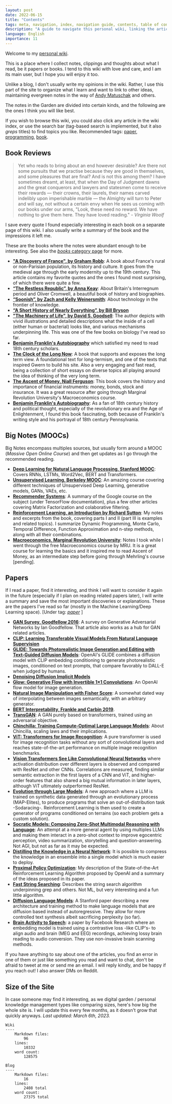 ```yaml
---
layout: post
date: 2022-06-15
title: "Contents"
tags: meta, navigation, index, navigation guide, contents, table of contents
description: "A guide to navigate this personal wiki, linking the articles by type or category."
language: English
importance: 11
---
```


Welcome to my [personal wiki](/wiki/).

This is a place where I collect notes, clippings and thoughts about what I read, be it papers or books. I tend to this wiki with love and care, and I am its main user, but I hope you will enjoy it too. 

Unlike a blog, I don't usually write my opinions in the wiki. Rather, I use this part of the site to organize what I learn and want to link to other ideas, maintaining evergreen notes in the way of [Andy Matuschak](https://notes.andymatuschak.org/Evergreen_notes) and others.

The notes in the Garden are divided into certain kinds, and the following are the ones I think you will like best.

If you wish to browse this wiki, you could also click any article in the wiki index, or use the search bar (tag-based search is implemented, but it also _greps_ titles) to find topics you like. Recommended tags: [paper](/tagged?q=paper), [programming](/tagged?q=programming), [book](/tagged?q=book).

## Book Reviews

> Yet who reads to bring about an end however desirable? Are there not some pursuits that we practise because they are good in themselves, and some pleasures that are final? And is not this among them? I have sometimes dreamt, at least, that when the Day of Judgment dawns and the great conquerors and lawyers and statesmen come to receive their rewards — their crowns, their laurels, their names carved indelibly upon imperishable marble — the Almighty will turn to Peter and will say, not without a certain envy when He sees us coming with our books under our arms, "Look, these need no reward. We have nothing to give them here. They have loved reading." <i>- Virginia Woolf</i>

I save every quote I found especially interesting in each book on a separate page of this wiki. I also usually write a summary of the book and the impressions it left me. 

These are the books where the notes were abundant enough to be interesting. See also the [_books_ category page](/tagged?q=books) for more.

- **["A Discovery of France", by Graham Robb](/wiki/a-discovery-of-france)**: A book about France's rural or non-Parisian population, its history and culture. It goes from the medieval age through the early modernity up to the 19th century. This article contains my favorite quotes and the ones I found most surprising, of which there were quite a few.
- **[“The Restless Republic”, by Anna Keay](/wiki/the-restless-republic)**: About Britain's Interregnum period and Oliver Cromwell, a beautiful book of history and biographies.
- **[“Soonish”, by Zach and Kelly Weinersmith](/wiki/soonish)**: About technology in the frontier of knowledge.
- **[“A Short History of Nearly Everything”, by Bill Bryson](/wiki/a-short-history-of-nearly-everything)**
- **["The Machinery of Life", by David S. Goodsell](/wiki/the-machinery-of-life)**: The author depicts with vivid illustrations and detailed descriptions what the inside of a cell (either human or bacterial) looks like, and various mechanisms underpinning life. This was one of the few books on biology I've read so far.
- **[Benjamin Franklin's Autobiography](https://strikingloo.github.io/wiki/benjamin-franklin-autobiography)** which satisfied my need to read 18th century scholars.
- **[The Clock of the Long Now](https://strikingloo.github.io/wiki/clock-of-the-long-now)**: A book that supports and exposes the long term view. A foundational text for long-termism, and one of the texts that inspired Gwern to build his site. Also a very engaging and fast read, being a collection of short essays on diverse topics all playing around the idea of thinking of the very long term.
- **[The Ascent of Money, Niall Ferguson](/wiki/ascent-of-money)**: This book covers the history and importance of financial instruments: money, bonds, stock and insurance. It was a great resource after going through Marginal Revolution University's Macroeconomics course.
- **[Benjamin Franklin's Autobiography](/wiki/benjamin-franklin-autobiography)**: As a fan of 18th century history and political thought, especially of the revolutionary era and the Age of Enlightenment, I found this book fascinating, both because of Franklin's writing style and his portrayal of 18th century Pennsylvania. 

## Big Notes (MOOCs)

Big Notes encompass multiples sources, but usually form around a MOOC (_Massive Open Online Course_) and then get updates as I go through the recommended reading.

- **[Deep Learning for Natural Language Processing, Stanford MOOC](/wiki/deep-learning-NLP)**: Covers RNNs, LSTMs, Word2Vec, BERT and Transformers.
- **[Unsupervised Learning, Berkeley MOOC](/wiki/unsupervised-learning-berkeley)**: An amazing course covering different techniques of Unsupervised Deep Learning, generative models, GANs, VAEs, etc.
- **[Recommender Systems](/wiki/recommender-systems)**: A summary of the Google course on the subject (under TensorFlow documentation), plus a few other articles covering Matrix Factorization and colaborative filtering.
- **[Reinforcement Learning, an Introduction by Richard Sutton](/wiki/reinforcement-learning-sutton)**: My notes and excerpts from the book, covering parts I and II (part III is examples and related topics). I summarize Dynamic Programming, Monte Carlo, Temporal Difference, Function Approximation and n-step methods, along with all their combinations.
- **[Macroeconomics, Marginal Revolution University](/wiki/macroeconomics-mru)**: Notes I took while I went through the free Macroeconomics course by MRU. It is a great course for learning the basics and it inspired me to read Ascent of Money, as an intermediate step before going through Mehrling's course \[pending].

## Papers

If I read a paper, find it interesting, and think I will want to consider it again in the future (especially if I plan on reading related papers later), I will write a summary and save the most important discoveries or explanations. These are the papers I've read so far (mostly in the Machine Learning/Deep Learning space). \[Under tag: _[paper](/tagged?q=paper)_ ]

- **[GAN Survey, Goodfellow 2016](/wiki/GAN)**: A survey on Generative Adversarial Networks by Ian Goodfellow. That article also works as a hub for GAN related articles.
- **[CLIP: Learning Transferable Visual Models From Natural Language Supervision](/wiki/clip)**
- **[GLIDE: Towards Photorealistic Image Generation and Editing with Text-Guided Diffusion Models](/wiki/glide)**: OpenAI's GLIDE combines a diffusion model with CLIP embedding conditioning to generate photorealistic images, conditioned on text prompts, that compare favorably to DALL-E when judged by humans.
- **[Denoising Diffusion Implicit Models](/wiki/ddim)**
- **[Glow: Generative Flow with Invertible 1×1 Convolutions](/wiki/flow-based-models-glow)**: An OpenAI flow model for image generation.  
- **[Natural Image Manipulation with Fisher Score](/wiki/natural-image-manipulation-fisher-score)**: A somewhat dated way of interpolating between images semantically, with an arbitrary generator.
- **[BERT Interpretability, Frankle and Carbin 2019](/wiki/bert-interpretability)**.
- **[TransGAN](/wiki/transGAN)**: A GAN purely based on transformers, trained using an adversarial objective.
- **[Chinchilla: Training Compute-Optimal Large Language Models](/wiki/chinchilla)**: About Chincilla, scaling laws and their implications.
- **[ViT: Transformers for Image Recognition](/wiki/visual-transformer)**: A pure transformer is used for image recognition tasks without any sort of convolutional layers and reaches state-of-the-art performance on multiple image recognition benchmarks.
- **[Vision Transformers See Like Convolutional Neural Networks](/wiki/visual-transformer)** where activation distribution over different layers is observed and compared with ResNet and other CNNs. Correlations are measured, finding similar semantic extraction in the first layers of a CNN and ViT, and higher-order features that also shared a big mutual information in later layers, although ViT ultimately outperformed ResNet.
- **[Evolution through Large Models](/wiki/evolution-through-large-models)**: A new approach where a LLM is trained on synthetic data generated through an evolutionary process (MAP-Elites), to produce programs that solve an out-of-distribution task -Sodaracing-. Reinforcement Learning is then used to create a generator of programs conditioned on terrains (so each problem gets a custom solution).
- **[Socratic Models: Composing Zero-Shot Multimodal Reasoning with Language](/wiki/socratic-models)**: An attempt at a more general agent by using multiples LLMs and making them interact in a zero-shot context to improve egocentric perception, video summarization, storytelling and question-answering. Not AGI, but not as far as it may be expected.
- **[Distilling the Knowledge in a Neural Network](/wiki/distilling-knowledge-nn)**: It is possible to compress the knowledge in an ensemble into a single model which is much easier to deploy.
- **[Proximal Policy Optimization](/wiki/proximal-policy-optimization)**: My description of the State-of-the-Art Reinforcement Learning Algorithm proposed by OpenAI and a summary of the ideas proposed in its paper.
- **[Fast String Searching](/wiki/fast-string-searching)**: Describes the string search algorithm underpinning grep and others. Not ML, but very interesting and a fun little algorithm.
- **[Diffusion Language Models](/wiki/diffusion-LM)**: A Stanford paper describing a new architecture and training method to make language models that are diffusion based instead of autoregressive. They allow for more controlled text synthesis albeit sacrificing perplexity (so far).
- **[Brain Activity to Speech](/wiki/brain-activity-to-speech)**: a paper by Facebook Research where an embedding model is trained using a contrastive loss -like CLIP's- to align audio and brain (MEG and EEG) recordings, achieving lossy brain reading to audio conversion. They use non-invasive brain scanning methods.

If you have anything to say about one of the articles, you find an error in one of them or just like something you read and want to chat, don't be afraid to tweet at me or send me an email. I will reply kindly, and be happy if you reach out! I also answer DMs on Reddit.

## Size of the Site

In case someone may find it interesting, as we digital garden / personal knowledge management types like comparing sizes, here's how big the whole site is. I will update this every few months, as it doesn't grow that quickly anyways. _Last updated: March 6th, 2023._

```
Wiki
----
    Markdown files: 
        96
    lines: 
        10332
    word count: 
        128575

Blog 
----
    Markdown files: 
        16
    lines: 
        2408 total
    word count: 
        27375 total
```